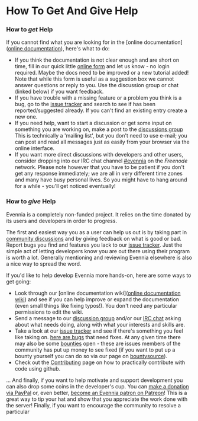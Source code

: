 # How To Get And Give Help


### How to *get* Help

If you cannot find what you are looking for in the [online documentation]([online documentation](index)), here's what to do:
 
- If you think the documentation is not clear enough and are short on time, fill in our quick little [online form][form] and let us know - no login required. Maybe the docs need to be improved or a new tutorial added! Note that while this form is useful as a suggestion box we cannot answer questions or reply to you. Use the discussion group or chat (linked below) if you want feedback.
- If you have trouble with a missing feature or a problem you think is a bug, go to the [issue tracker][issues] and search to see if has been reported/suggested already. If you can't find an existing entry create a new one.
- If you need help, want to start a discussion or get some input on something you are working on, make a post to the [discussions group][group] This is technically a 'mailing list', but you don't need to use e-mail; you can post and read all messages just as easily from your browser via the online interface.
- If you want more direct discussions with developers and other users, consider dropping into our IRC chat channel [#evennia][chat] on the *Freenode* network. Please note however that you have to be patient if you don't get any response immediately; we are all in very different time zones and many have busy personal lives. So you might have to hang around for a while - you'll get noticed eventually!


### How to *give* Help

Evennia is a completely non-funded project. It relies on the time donated by its users and developers in order to progress. 

The first and easiest way you as a user can help us out is by taking part in [community discussions][group] and by giving feedback on what is good or bad. Report bugs you find and features you lack to our [issue tracker][issues]. Just the simple act of letting developers know you are out there using their program is worth a lot. Generally mentioning and reviewing Evennia elsewhere is also a nice way to spread the word. 

If you'd like to help develop Evennia more hands-on, here are some ways to get going:

- Look through our [online documentation wiki]([online documentation wiki](index)) and see if you can help improve or expand the documentation (even small things like fixing typos!). You don't need any particular permissions to edit the wiki.
- Send a message to our [discussion group][group] and/or our [IRC chat][chat] asking about what needs doing, along with what your interests and skills are.
- Take a look at our [issue tracker][issues] and see if there's something you feel like taking on. [here are bugs][issues-master] that need fixes. At any given time there may also be some [bounties][issues-bounties] open - these are issues members of the community has put up money to see fixed (if you want to put up a bounty yourself you can do so via our page on [bountysource][bountysource]).
- Check out the [Contributing](./Contributing) page on how to practically contribute with code using github.

... And finally, if you want to help motivate and support development you can also drop some coins in the developer's cup. You can [make a donation via PayPal][paypal] or, even better, [become an Evennia patron on Patreon][patreon]! This is a great way to tip your hat and show that you appreciate the work done with the server! Finally, if you want to encourage the community to resolve a particular 

[form]: https://docs.google.com/spreadsheet/viewform?hl=en_US&formkey=dGN0VlJXMWpCT3VHaHpscDEzY1RoZGc6MQ#gid=0
[group]: http://groups.google.com/group/evennia/
[issues]: https://github.com/evennia/evennia/issues
[issues-master]: https://github.com/evennia/evennia/issues?utf8=%E2%9C%93&q=is%3Aissue%20is%3Aopen%20label%3Abug%20label%3Amaster-branch
[chat]: http://webchat.freenode.net/?channels=evennia
[paypal]: https://www.paypal.com/se/cgi-bin/webscr?cmd=_flow&SESSION=Z-VlOvfGjYq2qvCDOUGpb6C8Due7skT0qOklQEy5EbaD1f0eyEQaYlmCc8O&dispatch=5885d80a13c0db1f8e263663d3faee8d64ad11bbf4d2a5a1a0d303a50933f9b2
[donate-img]: http://images-focus-opensocial.googleusercontent.com/gadgets/proxy?url=https://www.paypalobjects.com/en%255fUS/SE/i/btn/btn%255fdonateCC%255fLG.gif&container=focus&gadget=a&rewriteMime=image/*
[patreon]: https://www.patreon.com/griatch
[patreon-img]: http://www.evennia.com/_/rsrc/1424724909023/home/evennia_patreon_100x100.png
[issues-bounties]: https://github.com/evennia/evennia/labels/bounty
[bountysource]: https://www.bountysource.com/teams/evennia



